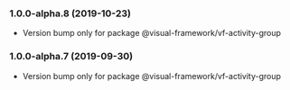 ### 1.0.0-alpha.8 (2019-10-23)

* Version bump only for package @visual-framework/vf-activity-group

### 1.0.0-alpha.7 (2019-09-30)

* Version bump only for package @visual-framework/vf-activity-group
